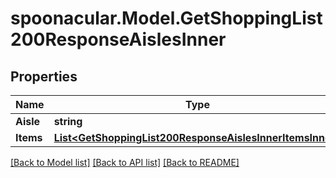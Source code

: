# spoonacular.Model.GetShoppingList200ResponseAislesInner

## Properties

Name | Type | Description | Notes
------------ | ------------- | ------------- | -------------
**Aisle** | **string** |  | 
**Items** | [**List&lt;GetShoppingList200ResponseAislesInnerItemsInner&gt;**](GetShoppingList200ResponseAislesInnerItemsInner.md) |  | [optional] 

[[Back to Model list]](../README.md#documentation-for-models) [[Back to API list]](../README.md#documentation-for-api-endpoints) [[Back to README]](../README.md)

